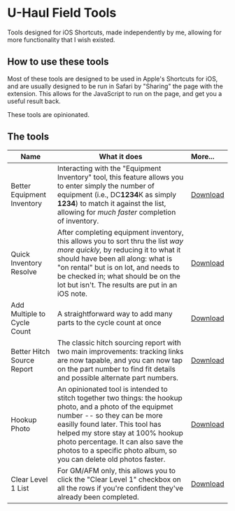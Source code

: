 # U-Haul Field Tools

Tools designed for iOS Shortcuts, made independently by me, allowing for more functionality that I wish existed.

## How to use these tools

Most of these tools are designed to be used in Apple's Shortcuts for iOS, and are usually designed to be run in Safari by "Sharing" the page with the extension. This allows for the JavaScript to run on the page, and get you a useful result back.

These tools are opinionated.

## The tools

| Name | What it does | More... |
| ---- | ------------ | :------ |
| Better Equipment Inventory | Interacting with the "Equipment Inventory" tool, this feature allows you to enter simply the number of equipment (i.e., DC<strong>1234</strong>K as simply <strong>1234</strong>) to match it against the list, allowing for *much faster* completion of inventory. | [Download](https://github.com/htmlarson/uhaul-field-tools/raw/main/Better%20Equipment%20Inventory/Quinventory.shortcut) |
| Quick Inventory Resolve | After completing equipment inventory, this allows you to sort thru the list *way more quickly,* by reducing it to what it should have been all along: what is "on rental" but is on lot, and needs to be checked in; what should be on the lot but isn't. The results are put in an iOS note. | [Download](https://github.com/htmlarson/uhaul-field-tools/raw/main/Quick%20Inventory%20Resolve/Quick%20Inventory%20Resolve.shortcut) |
| Add Multiple to Cycle Count | A straightforward way to add many parts to the cycle count at once | [Download](https://github.com/htmlarson/uhaul-field-tools/raw/main/Add%20Multiple%20To%20Cycle%20Count/Add%20Multiple%20To%20Cycle%20Count.shortcut) |
| Better Hitch Source Report | The classic hitch sourcing report with two main improvements: tracking links are now tapable, and you can now tap on the part number to find fit details and possible alternate part numbers. | [Download](https://github.com/htmlarson/uhaul-field-tools/raw/main/Better%20Hitch%20Source%20Report/Better%20Hitch%20Sourcing%20Report.shortcut) |
| Hookup Photo | An opinionated tool is intended to stitch together two things: the hookup photo, and a photo of the equipmet number -- so they can be more easilly found later. This tool has helped my store stay at 100% hookup photo percentage. It can also save the photos to a specific photo album, so you can delete old photos faster. | [Download](https://github.com/htmlarson/uhaul-field-tools/raw/main/Hookup%20Photo/Hookup%20Photo.shortcut) |
| Clear Level 1 List | For GM/AFM only, this allows you to click the "Clear Level 1" checkbox on all the rows if you're confident they've already been completed. | [Download](https://github.com/htmlarson/uhaul-field-tools/raw/main/Clear%20Level%201/Clear%20Level%201.shortcut) |
